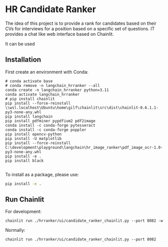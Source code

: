 # HR Candidate Ranker

The idea of this project is to provide a rank for candidates based on their CVs for interviews for a position based on a specific set of questions.
IT provides a chat like web interface based on Chainlit.

It can be used 

## Installation

First create an environment with Conda:

```
# conda activate base
# conda remove -n langchain_hrranker --all
conda create -n langchain_hrranker python=3.11
conda activate langchain_hrranker
# pip install chainlit
pip install --force-reinstall \\wsl.localhost\Ubuntu\home\gilf\chainlit\src\dist\chainlit-0.6.1.1-py3-none-any.whl
pip install langchain
pip install pdfminer pypdfium2 pdf2image
conda install -c conda-forge pytesseract
conda install -c conda-forge poppler
pip install opencv-python
pip install -U matplotlib
pip install --force-reinstall C:\development\playground\langchain\hr_image_ranker\pdf_image_ocr-1.0-py3-none-any.whl
pip install -e .
pip install black


```

To install as a package, please use:

```bash
pip install -e .
```

## Run Chainlit

For development:
```
chainlit run ./hrranker/ui/candidate_ranker_chainlit.py --port 8082 -w
```

Normally:
```
chainlit run ./hrranker/ui/candidate_ranker_chainlit.py --port 8082
```
